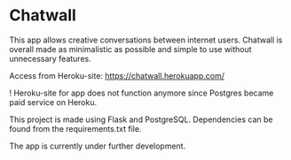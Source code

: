 # Chatwall

This app allows creative conversations between internet users. Chatwall is overall made as minimalistic as possible and simple to use without unnecessary features.

Access from Heroku-site: https://chatwall.herokuapp.com/

! Heroku-site for app does not function anymore since Postgres became paid service on Heroku.

This project is made using Flask and PostgreSQL. Dependencies can be found from the requirements.txt file.

The app is currently under further development.
